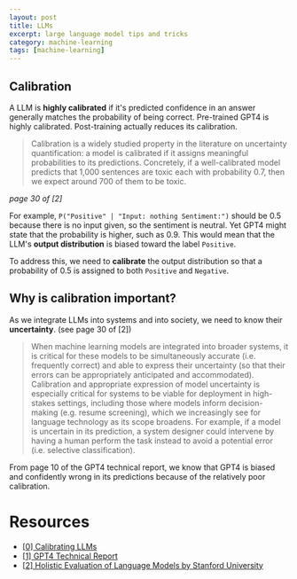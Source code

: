 ```yaml
---
layout: post
title: LLMs
excerpt: large language model tips and tricks
category: machine-learning
tags: [machine-learning]
---
```


## Calibration
A LLM is **highly calibrated** if it's predicted confidence in an answer generally matches the probability of being correct. Pre-trained GPT4 is highly calibrated. Post-training actually reduces its calibration.

> Calibration is a widely studied property in the literature on uncertainty quantification: a model is calibrated if it assigns meaningful probabilities to its predictions. Concretely, if a well-calibrated model predicts that 1,000 sentences are toxic each with probability 0.7, then we expect around 700 of them to be toxic.

*page 30 of [2]*

For example, `P("Positive" | "Input: nothing Sentiment:")` should be 0.5 because there is no input given, so the sentiment is neutral. Yet GPT4 might state that the probability is higher, such as 0.9. This would mean that the LLM's **output distribution** is biased toward the label `Positive`.

To address this, we need to **calibrate** the output distribution so that a probability of 0.5 is assigned to both `Positive` and `Negative`.

## Why is calibration important?
As we integrate LLMs into systems and into society, we need to know their **uncertainty**. (see page 30 of [2])

> When machine learning models are integrated into broader systems, it is critical for these models to be simultaneously accurate (i.e. frequently correct) and able to express their uncertainty (so that their errors can be appropriately anticipated and accommodated). Calibration and appropriate
expression of model uncertainty is especially critical for systems to be viable for deployment in high-stakes settings, including those where models inform decision-making (e.g. resume screening), which we increasingly see for language technology as its scope broadens. For example, if a model is uncertain in its prediction, a system designer could intervene by having a human perform the task instead to avoid a potential error (i.e. selective classification).



From page 10 of the GPT4 technical report, we know that GPT4 is biased and confidently wrong in its predictions because of the relatively poor calibration.

# Resources
* [[0] Calibrating LLMs](https://learnprompting.org/pt/docs/reliability/calibration)
* [[1] GPT4 Technical Report](https://cdn.openai.com/papers/gpt-4.pdf)
* [[2] Holistic Evaluation of Language Models by Stanford University](https://arxiv.org/pdf/2211.09110.pdf)